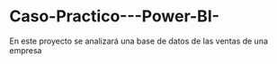 # Caso-Practico---Power-BI-
En este proyecto se analizará una base de datos de las ventas de una empresa
